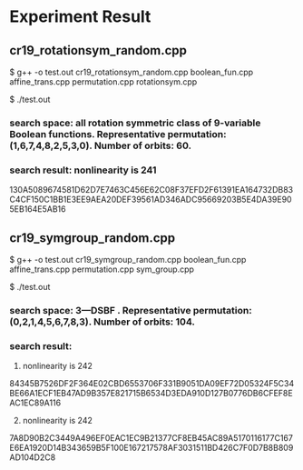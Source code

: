 # Experiment Result

## cr19_rotationsym_random.cpp
 $ g++ -o test.out cr19_rotationsym_random.cpp boolean_fun.cpp affine_trans.cpp permutation.cpp rotationsym.cpp
 
 $ ./test.out

### search space: all rotation symmetric class of 9-variable Boolean functions.  Representative permutation: (1,6,7,4,8,2,5,3,0). Number of orbits: 60.

### search result:  nonlinearity is 241

130A5089674581D62D7E7463C456E62C08F37EFD2F61391EA164732DB83C4CF150C1BB1E3EE9AEA20DEF39561AD346ADC95669203B5E4DA39E905EB164E5AB16

## cr19_symgroup_random.cpp
$ g++ -o test.out cr19_symgroup_random.cpp boolean_fun.cpp affine_trans.cpp permutation.cpp sym_group.cpp

$ ./test.out

### search space: 3—DSBF .  Representative permutation: (0,2,1,4,5,6,7,8,3).   Number of orbits: 104. 

### search result:  

1. nonlinearity is 242

84345B7526DF2F364E02CBD6553706F331B9051DA09EF72D05324F5C34BE66A1ECF1EB47AD9B357E821715B6534D3EDA910D127B0776DB6CFEF8EAC1EC89A116

2. nonlinearity is 242

7A8D90B2C3449A496EF0EAC1EC9B21377CF8EB45AC89A5170116177C167E6EA1920D14B343659B5F100E167217578AF3031511BD426C7F0D7B8B809AD104D2C8
